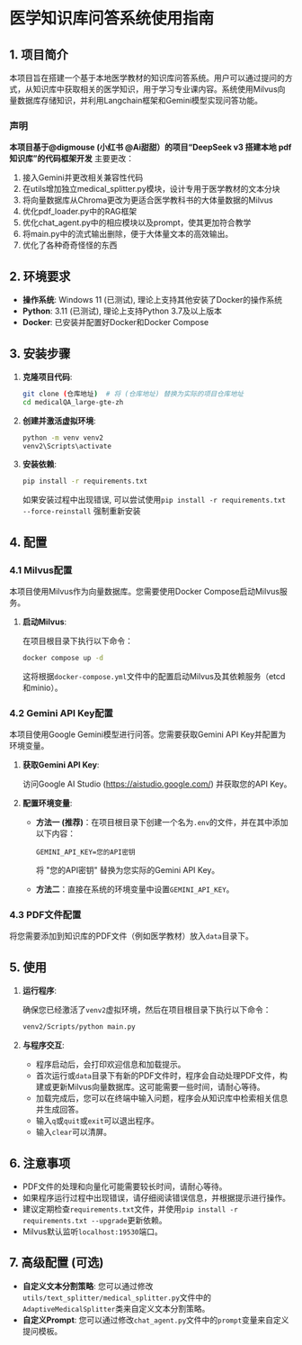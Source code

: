 # 医学知识库问答系统使用指南

## 1. 项目简介

本项目旨在搭建一个基于本地医学教材的知识库问答系统。用户可以通过提问的方式，从知识库中获取相关的医学知识，用于学习专业课内容。系统使用Milvus向量数据库存储知识，并利用Langchain框架和Gemini模型实现问答功能。

### 声明
**本项目基于@digmouse (小红书 @Ai甜甜）的项目“DeepSeek v3 搭建本地 pdf 知识库”的代码框架开发** 
主要更改：
1. 接入Gemini并更改相关兼容性代码
2. 在utils增加独立medical_splitter.py模块，设计专用于医学教材的文本分块
3. 将向量数据库从Chroma更改为更适合医学教科书的大体量数据的Milvus
4. 优化pdf_loader.py中的RAG框架
5. 优化chat_agent.py中的相应模块以及prompt，使其更加符合教学
6. 将main.py中的流式输出删除，便于大体量文本的高效输出。
7. 优化了各种奇奇怪怪的东西

## 2. 环境要求

*   **操作系统**: Windows 11 (已测试), 理论上支持其他安装了Docker的操作系统
*   **Python**: 3.11 (已测试), 理论上支持Python 3.7及以上版本
*   **Docker**: 已安装并配置好Docker和Docker Compose

## 3. 安装步骤

1.  **克隆项目代码**:

    ```bash
    git clone (仓库地址)  # 将 (仓库地址) 替换为实际的项目仓库地址
    cd medicalQA_large-gte-zh
    ```

2.  **创建并激活虚拟环境**:

    ```bash
    python -m venv venv2
    venv2\Scripts\activate
    ```
    
3.  **安装依赖**:
    ```bash
    pip install -r requirements.txt
    ```
    如果安装过程中出现错误, 可以尝试使用`pip install -r requirements.txt --force-reinstall` 强制重新安装

## 4. 配置

### 4.1 Milvus配置

本项目使用Milvus作为向量数据库。您需要使用Docker Compose启动Milvus服务。

1.  **启动Milvus**:

    在项目根目录下执行以下命令：

    ```bash
    docker compose up -d
    ```

    这将根据`docker-compose.yml`文件中的配置启动Milvus及其依赖服务（etcd和minio）。

### 4.2 Gemini API Key配置

本项目使用Google Gemini模型进行问答。您需要获取Gemini API Key并配置为环境变量。

1.  **获取Gemini API Key**:

    访问Google AI Studio (https://aistudio.google.com/) 并获取您的API Key。

2.  **配置环境变量**:

    *   **方法一 (推荐)**：在项目根目录下创建一个名为`.env`的文件，并在其中添加以下内容：

        ```
        GEMINI_API_KEY=您的API密钥
        ```
        将 "您的API密钥" 替换为您实际的Gemini API Key。

    *   **方法二**：直接在系统的环境变量中设置`GEMINI_API_KEY`。

### 4.3 PDF文件配置

将您需要添加到知识库的PDF文件（例如医学教材）放入`data`目录下。

## 5. 使用

1.  **运行程序**:

    确保您已经激活了`venv2`虚拟环境，然后在项目根目录下执行以下命令：

    ```bash
    venv2/Scripts/python main.py
    ```

2.  **与程序交互**:

    *   程序启动后，会打印欢迎信息和加载提示。
    *   首次运行或`data`目录下有新的PDF文件时，程序会自动处理PDF文件，构建或更新Milvus向量数据库。这可能需要一些时间，请耐心等待。
    *   加载完成后，您可以在终端中输入问题，程序会从知识库中检索相关信息并生成回答。
    *   输入`q`或`quit`或`exit`可以退出程序。
    *   输入`clear`可以清屏。

## 6. 注意事项

*   PDF文件的处理和向量化可能需要较长时间，请耐心等待。
*   如果程序运行过程中出现错误，请仔细阅读错误信息，并根据提示进行操作。
*   建议定期检查`requirements.txt`文件，并使用`pip install -r requirements.txt --upgrade`更新依赖。
*   Milvus默认监听`localhost:19530`端口。

## 7. 高级配置 (可选)

*   **自定义文本分割策略**: 您可以通过修改`utils/text_splitter/medical_splitter.py`文件中的`AdaptiveMedicalSplitter`类来自定义文本分割策略。
*   **自定义Prompt**: 您可以通过修改`chat_agent.py`文件中的`prompt`变量来自定义提问模板。
